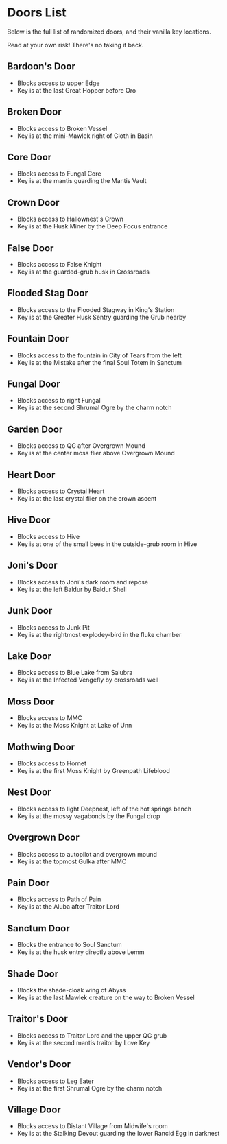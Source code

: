 # Doors List

Below is the full list of randomized doors, and their vanilla key locations.

Read at your own risk!  There's no taking it back.

## Bardoon's Door

* Blocks access to upper Edge
* Key is at the last Great Hopper before Oro

## Broken Door

* Blocks access to Broken Vessel
* Key is at the mini-Mawlek right of Cloth in Basin

## Core Door

* Blocks access to Fungal Core
* Key is at the mantis guarding the Mantis Vault

## Crown Door

* Blocks access to Hallownest's Crown
* Key is at the Husk Miner by the Deep Focus entrance

## False Door

* Blocks access to False Knight
* Key is at the guarded-grub husk in Crossroads

## Flooded Stag Door

* Blocks access to the Flooded Stagway in King's Station
* Key is at the Greater Husk Sentry guarding the Grub nearby

## Fountain Door

* Blocks access to the fountain in City of Tears from the left
* Key is at the Mistake after the final Soul Totem in Sanctum

## Fungal Door

* Blocks access to right Fungal
* Key is at the second Shrumal Ogre by the charm notch

## Garden Door

* Blocks access to QG after Overgrown Mound
* Key is at the center moss flier above Overgrown Mound

## Heart Door

* Blocks access to Crystal Heart
* Key is at the last crystal flier on the crown ascent

## Hive Door

* Blocks access to Hive
* Key is at one of the small bees in the outside-grub room in Hive

## Joni's Door

* Blocks access to Joni's dark room and repose
* Key is at the left Baldur by Baldur Shell

## Junk Door

* Blocks access to Junk Pit
* Key is at the rightmost explodey-bird in the fluke chamber

## Lake Door

* Blocks access to Blue Lake from Salubra
* Key is at the Infected Vengefly by crossroads well

## Moss Door

* Blocks access to MMC
* Key is at the Moss Knight at Lake of Unn

## Mothwing Door

* Blocks access to Hornet
* Key is at the first Moss Knight by Greenpath Lifeblood

## Nest Door

* Blocks access to light Deepnest, left of the hot springs bench
* Key is at the mossy vagabonds by the Fungal drop

## Overgrown Door

* Blocks access to autopilot and overgrown mound
* Key is at the topmost Gulka after MMC

## Pain Door

* Blocks access to Path of Pain
* Key is at the Aluba after Traitor Lord

## Sanctum Door

* Blocks the entrance to Soul Sanctum
* Key is at the husk entry directly above Lemm

## Shade Door

* Blocks the shade-cloak wing of Abyss
* Key is at the last Mawlek creature on the way to Broken Vessel

## Traitor's Door

* Blocks access to Traitor Lord and the upper QG grub
* Key is at the second mantis traitor by Love Key

## Vendor's Door

* Blocks access to Leg Eater
* Key is at the first Shrumal Ogre by the charm notch

## Village Door

* Blocks access to Distant Village from Midwife's room
* Key is at the Stalking Devout guarding the lower Rancid Egg in darknest
